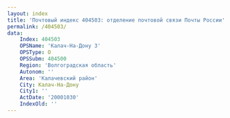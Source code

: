 ```yaml
---
layout: index
title: 'Почтовый индекс 404503: отделение почтовой связи Почты России'
permalink: /404503/
data:
    Index: 404503
    OPSName: 'Калач-На-Дону 3'
    OPSType: О
    OPSSubm: 404500
    Region: 'Волгоградская область'
    Autonom: ''
    Area: 'Калачевский район'
    City: Калач-На-Дону
    City1: ''
    ActDate: '20001030'
    IndexOld: ''
---
```

